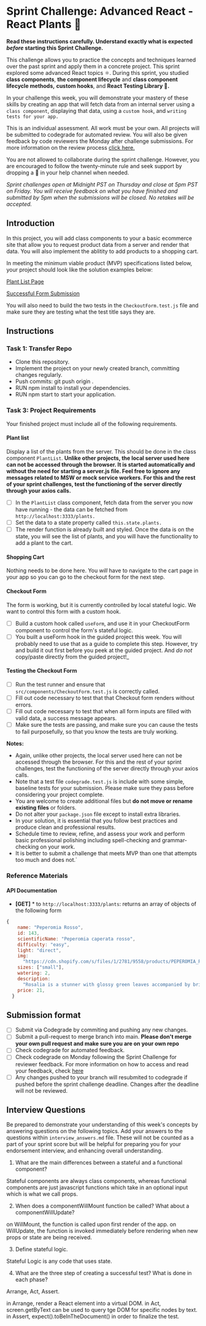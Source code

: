 # Sprint Challenge: Advanced React - React Plants 🌿

**Read these instructions carefully. Understand exactly what is expected _before_ starting this Sprint Challenge.**

This challenge allows you to practice the concepts and techniques learned over the past sprint and apply them in a concrete project. This sprint explored some advanced React topics ⚛️. During this sprint, you studied **class components**, **the component lifecycle** and **class component lifecycle methods,** **custom hooks**, and **React Testing Library 🐙.** 

In your challenge this week, you will demonstrate your mastery of these skills by creating an app that will fetch data from an internal server using a `class component`, displaying that data, using a `custom hook`, and `writing tests for your app.`

This is an individual assessment. All work must be your own. All projects will be submitted to codegrade for automated review. You will also be given feedback by code reviewers the Monday after challenge submissions. For more information on the review process [click here.](https://www.notion.so/lambdaschool/How-to-View-Feedback-in-CodeGrade-c5147cee220c4044a25de28bcb6bb54a)

You are not allowed to collaborate during the sprint challenge. However, you are encouraged to follow the twenty-minute rule and seek support by dropping a :wave: in your help channel when needed.

_Sprint challenges open at Midnight PST on Thursday and close at 5pm PST on Friday. You will receive feedback on what you have finished and submitted by 5pm when the submissions will be closed. No retakes will be accepted._

## Introduction

In this project, you will add class components to your a basic ecommerce site that allow you to request product data from a server and render that data. You will also implement the ablitity to add products to a shopping cart.

In meeting the minimum viable product (MVP) specifications listed below, your project should look like the solution examples below:

[Plant List Page](https://tk-assets.lambdaschool.com/88008802-846c-46bb-8cf8-11ace219e2bf_ScreenShot2020-04-30at12.39.22PM.png)

[Successful Form Submission](https://tk-assets.lambdaschool.com/90ebefd4-ee0f-4b1c-884c-1336ce87441d_ScreenShot2020-04-30at12.40.56PM.png)

You will also need to build the two tests in the `CheckoutForm.test.js` file and make sure they are testing what the test title says they are.

## Instructions

### Task 1: Transfer Repo
* Clone this repository.
* Implement the project on your newly created <firstName-lastName> branch, committing changes regularly.
* Push commits: git push origin <firstName-lastName>.
* RUN npm install to install your dependencies.
* RUN npm start to start your application.
 
### Task 3: Project Requirements
 Your finished project must include all of the following requirements.

#### Plant list

  Display a list of the plants from the server. This should be done in the class component `PlantList`. **Unlike other projects, the local server used here can not be accessed through the browser. It is started automatically and without the need for starting a server.js file. Feel free to ignore any messages related to MSW or mock service workers. For this and the rest of your sprint challenges, test the functioning of the server directly through your axios calls.**

* [ ] In the `PlantList` class component, fetch data from the server you now have running - the data can be fetched from `http://localhost:3333/plants.`
* [ ] Set the data to a state property called `this.state.plants.`
* [ ] The render function is already built and styled. Once the data is on the state, you will see the list of plants, and you will have the functionality to add a plant to the cart.

#### Shopping Cart

  Nothing needs to be done here. You _will_ have to navigate to the cart page in your app so you can go to the checkout form for the next step.

#### Checkout Form

  The form is working, but it is currently controlled by local stateful logic. We want to control this form with a custom hook.

* [ ] Build a custom hook called `useForm`, and use it in your CheckoutForm component to control the form's stateful logic.
* [ ] You built a useForm hook in the guided project this week. You will probably need to use that as a guide to complete this step. However, try and build it out first before you peek at the guided project. And *do not* copy/paste directly from the guided project!_

#### Testing the Checkout Form
* [ ] Run the test runner and ensure that `src/components/CheckoutForm.test.js` is correctly called.
* [ ] Fill out code necessary to test that that Checkout form renders without errors.
* [ ] Fill out code necessary to test that when all form inputs are filled with valid data, a success message appears.
* [ ] Make sure the tests are passing, and make sure you can cause the tests to fail purposefully, so that you know the tests are truly working.

**Notes:**
* Again, unlike other projects, the local server used here can not be accessed through the browser. For this and the rest of your sprint challenges, test the functioning of the server directly through your axios calls.
* Note that a test file `codegrade.test.js` is include with some simple, baseline tests for your submission. Please make sure they pass before considering your project complete.
* You are welcome to create additional files but **do not move or rename existing files** or folders.
* Do not alter your `package.json` file except to install extra libraries.
* In your solution, it is essential that you follow best practices and produce clean and professional results.
* Schedule time to review, refine, and assess your work and perform basic professional polishing including spell-checking and grammar-checking on your work.
* It is better to submit a challenge that meets MVP than one that attempts too much and does not.`

### Reference Materials

#### API Documentation
* **[GET]** * to `http://localhost:3333/plants`: returns an array of objects of the following form
```js
{
    name: "Peperomia Rosso",
    id: 143,
    scientificName: "Peperomia caperata rosso",
    difficulty: "easy",
    light: "direct",
    img:
      "https://cdn.shopify.com/s/files/1/2781/9558/products/PEPEROMIA_ROSSO-1_800x.png?v=1587156590",
    sizes: ["small"],
    watering: 2,
    description:
      "Rosalia is a stunner with glossy green leaves accompanied by bright red undersides. Her oval shaped leaves are deeply grooved, adding depth to her figure. Flower spikes will appear with bright light, adding even more character to this absolute beaut.",
    price: 21,
  }
```

## Submission format

* [ ] Submit via Codegrade by commiting and pushing any new changes.
* [ ] Submit a pull-request to merge <firstName-lastName> branch into main. **Please don't merge your own pull request and make sure you are on your own repo**
* [ ] Check codegrade for automated feedback.
* [ ] Check codegrade on Monday following the Sprint Challenge for reviewer feedback. For more information on how to access and read your feedback, check [here]()
* [ ] Any changes pushed to your <firstName-lastName> branch will resubmited to codegrade if pushed before the sprint challenge deadline. Changes after the deadline will not be reviewed.

## Interview Questions

Be prepared to demonstrate your understanding of this week's concepts by answering questions on the following topics. Add your answers to the questions within `interview_answers.md` file. These will not be counted as a part of your sprint score but will be helpful for preparing you for your endorsement interview, and enhancing overall understanding.

1. What are the main differences between a stateful and a functional component?

Stateful components are always class components, whereas functional components are just javascript functions which take in an optional input which is what we call props.

2. When does a componentWillMount function be called? What about a componentWillUpdate?

on WillMount, the function is called upon first render of the app. on WillUpdate, the function is invoked immediately before rendering when new props or state are being received.

3. Define stateful logic.

Stateful Logic is any code that uses state.

4. What are the three step of creating a successful test? What is done in each phase?

Arrange, Act, Assert.

in Arrange, render a React element into a virtual DOM.
in Act, screen.getByText can be used to query tge DOM for specific nodes by text.
in Assert, expect().toBeInTheDocument() in order to finalize the test.

